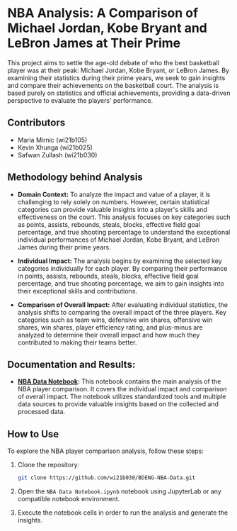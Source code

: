 # NBA Analysis: A Comparison of Michael Jordan, Kobe Bryant and LeBron James at Their Prime

This project aims to settle the age-old debate of who the best basketball player was at their peak: Michael Jordan, Kobe Bryant, or LeBron James. By examining their statistics during their prime years, we seek to gain insights and compare their achievements on the basketball court. The analysis is based purely on statistics and official achievements, providing a data-driven perspective to evaluate the players' performance.

## Contributors

- Maria Mirnic (wi21b105)
- Kevin Xhunga (wi21b025)
- Safwan Zullash (wi21b030)

## Methodology behind Analysis

- **Domain Context:**
  To analyze the impact and value of a player, it is challenging to rely solely on numbers. However, certain statistical categories can provide valuable insights into a player's skills and effectiveness on the court. This analysis focuses on key categories such as points, assists, rebounds, steals, blocks, effective field goal percentage, and true shooting percentage to understand the exceptional individual performances of Michael Jordan, Kobe Bryant, and LeBron James during their prime years.

- **Individual Impact:**
  The analysis begins by examining the selected key categories individually for each player. By comparing their performance in points, assists, rebounds, steals, blocks, effective field goal percentage, and true shooting percentage, we aim to gain insights into their exceptional skills and contributions.

- **Comparison of Overall Impact:**
  After evaluating individual statistics, the analysis shifts to comparing the overall impact of the three players. Key categories such as team wins, defensive win shares, offensive win shares, win shares, player efficiency rating, and plus-minus are analyzed to determine their overall impact and how much they contributed to making their teams better.

## Documentation and Results:

- **[NBA Data Notebook](./NBA%20Data%20Notebook/NBA%20Data%20Notebook.ipynb):**
  This notebook contains the main analysis of the NBA player comparison. It covers the individual impact and comparison of overall impact. The notebook utilizes standardized tools and multiple data sources to provide valuable insights based on the collected and processed data.

## How to Use

To explore the NBA player comparison analysis, follow these steps:

1. Clone the repository:

   ```bash
   git clone https://github.com/wi21b030/BDENG-NBA-Data.git
   ```

2. Open the `NBA Data Notebook.ipynb` notebook using JupyterLab or any compatible notebook environment.

3. Execute the notebook cells in order to run the analysis and generate the insights.